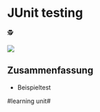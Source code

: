 # JUnit testing
🕵️

![][image-1]


## Zusammenfassung
- Beispieltest

[image-1]:	assets/Bildschirmfoto%202018-12-12%20um%2008.21.32.png

#learning unit#